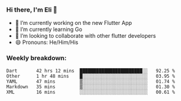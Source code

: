 ### Hi there, I'm Eli 👋
- 🔭 I’m currently working on the new Flutter App
- 🌱 I’m currently learning Go
- 🦄 I’m looking to collaborate with other flutter developers
- 😄 Pronouns: He/Him/His

### Weekly breakdown:
<!--START_SECTION:waka-->
```text
Dart       42 hrs 12 mins  ███████████████████████░░   92.25 % 
Other      1 hr 48 mins    █░░░░░░░░░░░░░░░░░░░░░░░░   03.95 % 
YAML       47 mins         ▒░░░░░░░░░░░░░░░░░░░░░░░░   01.74 % 
Markdown   35 mins         ▒░░░░░░░░░░░░░░░░░░░░░░░░   01.30 % 
XML        16 mins         ░░░░░░░░░░░░░░░░░░░░░░░░░   00.61 % 
```
<!--END_SECTION:waka-->
